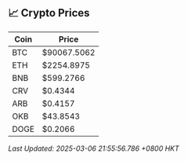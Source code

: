 ## 📈 Crypto Prices

| Coin | Price |
| ---- | ----- |
| BTC | $90067.5062 |
| ETH | $2254.8975 |
| BNB | $599.2766 |
| CRV | $0.4344 |
| ARB | $0.4157 |
| OKB | $43.8543 |
| DOGE | $0.2066 |

_Last Updated: 2025-03-06 21:55:56.786 +0800 HKT_